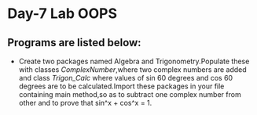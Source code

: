 # Day-7 Lab OOPS

## Programs are listed below:
- Create two packages named Algebra and Trigonometry.Populate these with classes *ComplexNumber*,where two complex numbers are added and class *Trigon_Calc* where values of sin 60 degrees and cos 60 degrees are to be calculated.Import these packages in your file containing main method,so as to subtract one complex number from other and to prove that sin^x + cos^x = 1.
